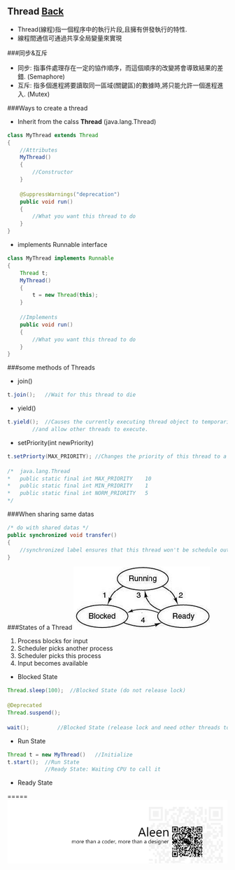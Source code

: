 ## Thread [Back](./../Java.md)
- Thread(線程)指一個程序中的執行片段,且擁有併發執行的特性.
- 線程間通信可通過共享全局變量來實現

###同步&互斥
- 同步: 指事件處理存在一定的協作順序，而這個順序的改變將會導致結果的差錯. (Semaphore)
- 互斥: 指多個進程將要讀取同一區域(關鍵區)的數據時,將只能允許一個進程進入. (Mutex)

###Ways to create a thread
- Inherit from the calss **Thread** (java.lang.Thread)

```Java
class MyThread extends Thread
{
	//Attributes
	MyThread()
	{
		//Constructor
	}
	
	@SuppressWarnings("deprecation")
	public void run()
	{
		//What you want this thread to do
	}
}
```
- implements Runnable interface

```java
class MyThread implements Runnable
{
	Thread t;
	MyThread()
	{
		t = new Thread(this);
	}

	//Implements
	public void run() 
	{
		//What you want this thread to do
	}
}
```

###some methods of Threads
- join()

```Java
t.join();	//Wait for this thread to die
```
- yield()

```java
t.yield();	//Causes the currently executing thread object to temporarily pause 
		//and allow other threads to execute.
```

- setPriority(int newPriority)

```java
t.setPriorty(MAX_PRIORITY);	//Changes the priority of this thread to a max one

/*	java.lang.Thread
*	public static final int	MAX_PRIORITY	10
*	public static final int	MIN_PRIORITY	1
*	public static final int	NORM_PRIORITY	5
*/
```

###When sharing same datas

```java
/* do with shared datas */
public synchronized void transfer()
{  
	//synchronized label ensures that this thread won't be schedule out when running this method.
}
``` 


###States of a Thread
<img src="./3state.gif">

1. Process blocks for input
2. Scheduler picks another process
3. Scheduler picks this process
4. Input becomes available

<empty>

- Blocked State

```Java
Thread.sleep(100);	//Blocked State (do not release lock)

@Deprecated
Thread.suspend();	

wait();			//Blocked State (release lock and need other threads to call notify() or notifyall())	
```
- Run State

```Java
Thread t = new MyThread()	//Initialize
t.start();	//Run State
			//Ready State: Waiting CPU to call it
```

- Ready State


=====
<a href="http://aleen42.github.io/" target="_blank" ><img src="./../../../pic/tail.gif"></a>
